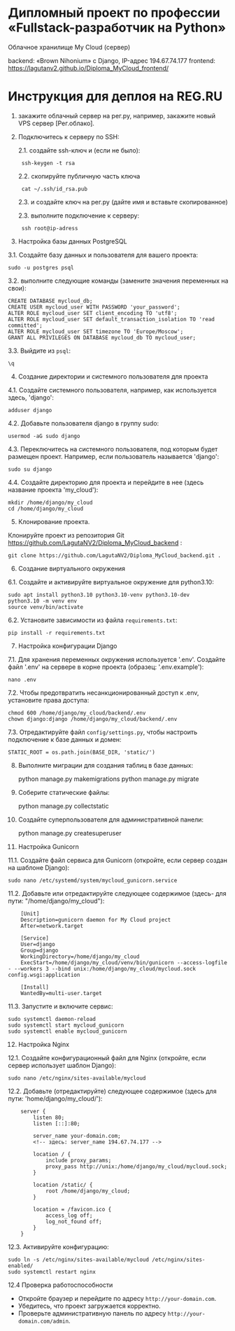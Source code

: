 # Дипломный проект по профессии «Fullstack-разработчик на Python»
Облачное хранилище My Cloud (сервер)

backend: «Brown Nihonium» с Django, IP-адрес 194.67.74.177
frontend: https://lagutanv2.github.io/Diploma_MyCloud_frontend/

# Инструкция для деплоя на REG.RU
1.	закажите облачный сервер на рег.ру, например, закажите новый VPS сервер [Рег.облако].

2. Подключитесь к серверу по SSH:

   2.1. создайте ssh-ключ и (если не было):

        ssh-keygen -t rsa

   2.2. скопируйте публичную часть ключа

        cat ~/.ssh/id_rsa.pub

   2.3. и создайте ключ на рег.ру (дайте имя и вставьте скопированное)

   2.3. выполните подключение к серверу:

        ssh root@ip-adress


3. Настройка базы данных PostgreSQL

3.1. Создайте базу данных и пользователя для вашего проекта:

    sudo -u postgres psql

3.2. выполните следующие команды (замените значения переменных на свои):

    CREATE DATABASE mycloud_db;
    CREATE USER mycloud_user WITH PASSWORD 'your_password';
    ALTER ROLE mycloud_user SET client_encoding TO 'utf8';
    ALTER ROLE mycloud_user SET default_transaction_isolation TO 'read committed';
    ALTER ROLE mycloud_user SET timezone TO 'Europe/Moscow';
    GRANT ALL PRIVILEGES ON DATABASE mycloud_db TO mycloud_user;

3.3. Выйдите из `psql`:

    \q

4. Создание директории и системного пользователя для проекта

4.1. Создайте системного пользователя, например, как используется здесь, 'django':

    adduser django

4.2. Добавьте пользователя django в группу sudo:

    usermod -aG sudo django

4.3. Переключитесь на системного пользователя, под которым будет размещен проект. Например, если пользователь называется 'django':

    sudo su django

4.4. Создайте директорию для проекта и перейдите в нее (здесь название проекта 'my_cloud'):

    mkdir /home/django/my_cloud
    cd /home/django/my_cloud

5. Клонирование проекта.

Клонируйте проект из репозитория Git https://github.com/LagutaNV2/Diploma_MyCloud_backend :

    git clone https://github.com/LagutaNV2/Diploma_MyCloud_backend.git .


6. Создание виртуального окружения

6.1. Создайте и активируйте виртуальное окружение для python3.10:

    sudo apt install python3.10 python3.10-venv python3.10-dev
    python3.10 -m venv env
    source venv/bin/activate

6.2. Установите зависимости из файла `requirements.txt`:

    pip install -r requirements.txt


7. Настройка конфигурации Django

7.1. Для хранения переменных окружения используется '.env'. Создайте файл '.env' на сервере в корне проекта (образец: '.env.example'):

    nano .env

7.2. Чтобы предотвратить несанкционированный доступ к .env, установите права доступа:

    chmod 600 /home/django/my_cloud/backend/.env
    chown django:django /home/django/my_cloud/backend/.env

<!-- ??????? -->
7.3. Отредактируйте файл `config/settings.py`, чтобы настроить подключение к базе данных и домен:

    STATIC_ROOT = os.path.join(BASE_DIR, 'static/')


8. Выполните миграции для создания таблиц в базе данных:

    python manage.py makemigrations
    python manage.py migrate


9. Соберите статические файлы:

   python manage.py collectstatic

10. Создайте суперпользователя для административной панели:

    python manage.py createsuperuser


11.  Настройка Gunicorn

11.1. Создайте файл сервиса для Gunicorn (откройте, если сервер создан на шаблоне Django):

    sudo nano /etc/systemd/system/mycloud_gunicorn.service

11.2. Добавьте или отредактируйте следующее содержимое (здесь- для пути: "/home/django/my_cloud"):

        [Unit]
        Description=gunicorn daemon for My Cloud project
        After=network.target

        [Service]
        User=django
        Group=django
        WorkingDirectory=/home/django/my_cloud
        ExecStart=/home/django/my_cloud/venv/bin/gunicorn --access-logfile - --workers 3 --bind unix:/home/django/my_cloud/mycloud.sock config.wsgi:application

        [Install]
        WantedBy=multi-user.target


11.3. Запустите и включите сервис:

    sudo systemctl daemon-reload
    sudo systemctl start mycloud_gunicorn
    sudo systemctl enable mycloud_gunicorn

12.   Настройка Nginx

12.1. Создайте конфигурационный файл для Nginx (откройте, если сервер использует шаблон Django):

    sudo nano /etc/nginx/sites-available/mycloud


12.2. Добавьте (отредактируйте) следующее содержимое
(здесь для пути: 'home/django/my_cloud/'):

        server {
            listen 80;
            listen [::]:80;

            server_name your-domain.com;
            <!-- здесь: server_name 194.67.74.177 -->

            location / {
                include proxy_params;
                proxy_pass http://unix:/home/django/my_cloud/mycloud.sock;
            }

            location /static/ {
                root /home/django/my_cloud;
            }
<!-- ??????? -->
            location = /favicon.ico {
                access_log off;
                log_not_found off;
            }
        }


12.3. Активируйте конфигурацию:

    sudo ln -s /etc/nginx/sites-available/mycloud /etc/nginx/sites-enabled/
    sudo systemctl restart nginx


12.4 Проверка работоспособности

- Откройте браузер и перейдите по адресу `http://your-domain.com`.
- Убедитесь, что проект загружается корректно.
- Проверьте административную панель по адресу `http://your-domain.com/admin`.
